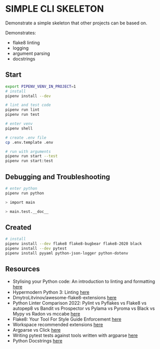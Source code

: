 # SIMPLE CLI SKELETON

Demonstrate a simple skeleton that other projects can be based on.  

Demonstrates:

* flake8 linting
* logging
* argument parsing
* docstrings

## Start

```sh
export PIPENV_VENV_IN_PROJECT=1
# install
pipenv install --dev

# lint and test code
pipenv run lint
pipenv run test

# enter venv
pipenv shell

# create .env file
cp .env.template .env

# run with arguments
pipenv run start --test
pipenv run start:test 
```

## Debugging and Troubleshooting

```sh
# enter python
pipenv run python

> import main

> main.test.__doc__
```

## Created

```sh
# install
pipenv install --dev flake8 flake8-bugbear flake8-2020 black
pipenv install --dev pytest 
pipenv install pyyaml python-json-logger python-dotenv
```

## Resources

* Stylising your Python code: An introduction to linting and formatting [here](https://www.jumpingrivers.com/blog/python-linting-guide/)
* Hypermodern Python 3: Linting [here](https://medium.com/@cjolowicz/hypermodern-python-3-linting-e2f15708da80)  
* DmytroLitvinov/awesome-flake8-extensions [here](https://github.com/DmytroLitvinov/awesome-flake8-extensions)  
* Python Linter Comparison 2022: Pylint vs Pyflakes vs Flake8 vs autopep8 vs Bandit vs Prospector vs Pylama vs Pyroma vs Black vs Mypy vs Radon vs mccabe [here](https://inventwithpython.com/blog/2022/11/19/python-linter-comparison-2022-pylint-vs-pyflakes-vs-flake8-vs-autopep8-vs-bandit-vs-prospector-vs-pylama-vs-pyroma-vs-black-vs-mypy-vs-radon-vs-mccabe/)  
* Flake8: Your Tool For Style Guide Enforcement [here](https://pypi.org/project/flake8/)  
* Workspace recommended extensions [here](https://code.visualstudio.com/docs/editor/extension-marketplace#_workspace-recommended-extensions)  
* Argparse vs Click [here](https://collectiveacuity.medium.com/argparse-vs-click-227f53f023dc)
* Writing pytest tests against tools written with argparse [here](https://til.simonwillison.net/pytest/pytest-argparse)
* Python Docstrings [here](https://www.programiz.com/python-programming/docstrings)  
